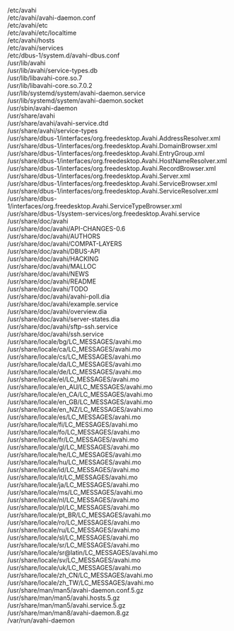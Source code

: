 /etc/avahi  
/etc/avahi/avahi-daemon.conf  
/etc/avahi/etc  
/etc/avahi/etc/localtime  
/etc/avahi/hosts  
/etc/avahi/services  
/etc/dbus-1/system.d/avahi-dbus.conf  
/usr/lib/avahi  
/usr/lib/avahi/service-types.db  
/usr/lib/libavahi-core.so.7  
/usr/lib/libavahi-core.so.7.0.2  
/usr/lib/systemd/system/avahi-daemon.service  
/usr/lib/systemd/system/avahi-daemon.socket  
/usr/sbin/avahi-daemon  
/usr/share/avahi  
/usr/share/avahi/avahi-service.dtd  
/usr/share/avahi/service-types  
/usr/share/dbus-1/interfaces/org.freedesktop.Avahi.AddressResolver.xml  
/usr/share/dbus-1/interfaces/org.freedesktop.Avahi.DomainBrowser.xml  
/usr/share/dbus-1/interfaces/org.freedesktop.Avahi.EntryGroup.xml  
/usr/share/dbus-1/interfaces/org.freedesktop.Avahi.HostNameResolver.xml  
/usr/share/dbus-1/interfaces/org.freedesktop.Avahi.RecordBrowser.xml  
/usr/share/dbus-1/interfaces/org.freedesktop.Avahi.Server.xml  
/usr/share/dbus-1/interfaces/org.freedesktop.Avahi.ServiceBrowser.xml  
/usr/share/dbus-1/interfaces/org.freedesktop.Avahi.ServiceResolver.xml  
/usr/share/dbus-1/interfaces/org.freedesktop.Avahi.ServiceTypeBrowser.xml  
/usr/share/dbus-1/system-services/org.freedesktop.Avahi.service  
/usr/share/doc/avahi  
/usr/share/doc/avahi/API-CHANGES-0.6  
/usr/share/doc/avahi/AUTHORS  
/usr/share/doc/avahi/COMPAT-LAYERS  
/usr/share/doc/avahi/DBUS-API  
/usr/share/doc/avahi/HACKING  
/usr/share/doc/avahi/MALLOC  
/usr/share/doc/avahi/NEWS  
/usr/share/doc/avahi/README  
/usr/share/doc/avahi/TODO  
/usr/share/doc/avahi/avahi-poll.dia  
/usr/share/doc/avahi/example.service  
/usr/share/doc/avahi/overview.dia  
/usr/share/doc/avahi/server-states.dia  
/usr/share/doc/avahi/sftp-ssh.service  
/usr/share/doc/avahi/ssh.service  
/usr/share/locale/bg/LC\_MESSAGES/avahi.mo  
/usr/share/locale/ca/LC\_MESSAGES/avahi.mo  
/usr/share/locale/cs/LC\_MESSAGES/avahi.mo  
/usr/share/locale/da/LC\_MESSAGES/avahi.mo  
/usr/share/locale/de/LC\_MESSAGES/avahi.mo  
/usr/share/locale/el/LC\_MESSAGES/avahi.mo  
/usr/share/locale/en\_AU/LC\_MESSAGES/avahi.mo  
/usr/share/locale/en\_CA/LC\_MESSAGES/avahi.mo  
/usr/share/locale/en\_GB/LC\_MESSAGES/avahi.mo  
/usr/share/locale/en\_NZ/LC\_MESSAGES/avahi.mo  
/usr/share/locale/es/LC\_MESSAGES/avahi.mo  
/usr/share/locale/fi/LC\_MESSAGES/avahi.mo  
/usr/share/locale/fo/LC\_MESSAGES/avahi.mo  
/usr/share/locale/fr/LC\_MESSAGES/avahi.mo  
/usr/share/locale/gl/LC\_MESSAGES/avahi.mo  
/usr/share/locale/he/LC\_MESSAGES/avahi.mo  
/usr/share/locale/hu/LC\_MESSAGES/avahi.mo  
/usr/share/locale/id/LC\_MESSAGES/avahi.mo  
/usr/share/locale/it/LC\_MESSAGES/avahi.mo  
/usr/share/locale/ja/LC\_MESSAGES/avahi.mo  
/usr/share/locale/ms/LC\_MESSAGES/avahi.mo  
/usr/share/locale/nl/LC\_MESSAGES/avahi.mo  
/usr/share/locale/pl/LC\_MESSAGES/avahi.mo  
/usr/share/locale/pt\_BR/LC\_MESSAGES/avahi.mo  
/usr/share/locale/ro/LC\_MESSAGES/avahi.mo  
/usr/share/locale/ru/LC\_MESSAGES/avahi.mo  
/usr/share/locale/sl/LC\_MESSAGES/avahi.mo  
/usr/share/locale/sr/LC\_MESSAGES/avahi.mo  
/usr/share/locale/sr@latin/LC\_MESSAGES/avahi.mo  
/usr/share/locale/sv/LC\_MESSAGES/avahi.mo  
/usr/share/locale/uk/LC\_MESSAGES/avahi.mo  
/usr/share/locale/zh\_CN/LC\_MESSAGES/avahi.mo  
/usr/share/locale/zh\_TW/LC\_MESSAGES/avahi.mo  
/usr/share/man/man5/avahi-daemon.conf.5.gz  
/usr/share/man/man5/avahi.hosts.5.gz  
/usr/share/man/man5/avahi.service.5.gz  
/usr/share/man/man8/avahi-daemon.8.gz  
/var/run/avahi-daemon  
